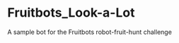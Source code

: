 Fruitbots_Look-a-Lot
====================

A sample bot for the Fruitbots robot-fruit-hunt challenge
